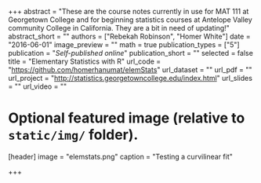+++
abstract = "These are the course notes currently in use for MAT 111 at Georgetown College and for beginning statistics courses at Antelope Valley community College in California.  They are a bit in need of updating!"
abstract_short = ""
authors = ["Rebekah Robinson", "Homer White"]
date = "2016-06-01"
image_preview = ""
math = true
publication_types = ["5"]
publication = "*Self-published online*"
publication_short = ""
selected = false
title = "Elementary Statistics with R"
url_code = "https://github.com/homerhanumat/elemStats"
url_dataset = ""
url_pdf = ""
url_project = "http://statistics.georgetowncollege.edu/index.html"
url_slides = ""
url_video = ""

# Optional featured image (relative to `static/img/` folder).
[header]
image = "elemstats.png"
caption = "Testing a curvilinear fit"

+++


